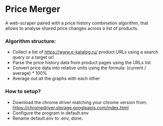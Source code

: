 # Price Merger

A web-scraper paired with a price history combination algorithm, that allows to analyse shared price changes across a list of products.

### Algorithm structure:
- Collect a list of https://www.e-katalog.ru/ product URLs using a search query or a target url
- Parse the price history data from product pages using the URLs list
- Convert price data into relative units using the formula: (current / average) * 100%
- Average out all the graphs with each other  

### How to setup?
- Download the chrome driver matching your chrome version from: https://chromedriver.storage.googleapis.com/index.html
- Configure the program in default.env
- Rename default.env to .env, done.